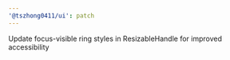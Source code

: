 ```yaml
---
'@tszhong0411/ui': patch
---
```


Update focus-visible ring styles in ResizableHandle for improved accessibility
